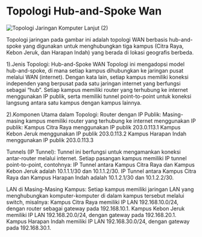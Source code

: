 # Topologi Hub-and-Spoke Wan

![Topologi Jaringan Komputer Lanjut (2)](https://github.com/user-attachments/assets/10856555-cbe7-49fc-99eb-e8b680bd903c)


Topologi jaringan pada gambar ini adalah topologi WAN berbasis hub-and-spoke yang digunakan untuk menghubungkan tiga kampus (Citra Raya, Kebon Jeruk, dan Harapan Indah) yang berada di lokasi geografis berbeda.

1).Jenis Topologi: Hub-and-Spoke WAN
Topologi ini mengadopsi model hub-and-spoke, di mana setiap kampus dihubungkan ke jaringan pusat melalui WAN (internet). Dengan kata lain, setiap kampus memiliki koneksi independen yang berpusat pada satu jaringan internet yang berfungsi sebagai “hub”.
Setiap kampus memiliki router yang terhubung ke internet menggunakan IP publik, serta memiliki tunnel point-to-point untuk koneksi langsung antara satu kampus dengan kampus lainnya.

2).Komponen Utama dalam Topologi:
Router dengan IP Publik: Masing-masing kampus memiliki router yang terhubung ke internet menggunakan IP publik:
Kampus Citra Raya menggunakan IP publik 203.0.113.1
Kampus Kebon Jeruk menggunakan IP publik 203.0.113.2
Kampus Harapan Indah menggunakan IP publik 203.0.113.3

Tunnels (IP Tunnel): Tunnel ini berfungsi untuk mengamankan koneksi antar-router melalui internet. Setiap pasangan kampus memiliki IP tunnel point-to-point, contohnya:
IP Tunnel antara Kampus Citra Raya dan Kampus Kebon Jeruk adalah 10.1.1.1/30 dan 10.1.1.2/30.
IP Tunnel antara Kampus Citra Raya dan Kampus Harapan Indah adalah 10.1.2.1/30 dan 10.1.2.2/30.

LAN di Masing-Masing Kampus: Setiap kampus memiliki jaringan LAN yang menghubungkan komputer-komputer di dalam kampus tersebut melalui switch, misalnya:
Kampus Citra Raya memiliki IP LAN 192.168.10.0/24, dengan router sebagai gateway pada 192.168.10.1.
Kampus Kebon Jeruk memiliki IP LAN 192.168.20.0/24, dengan gateway pada 192.168.20.1.
Kampus Harapan Indah memiliki IP LAN 192.168.30.0/24, dengan gateway pada 192.168.30.1.
